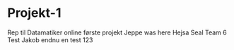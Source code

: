 # Projekt-1
Rep til Datamatiker online første projekt
Jeppe was here
Hejsa Seal Team 6
Test Jakob
endnu en test
123